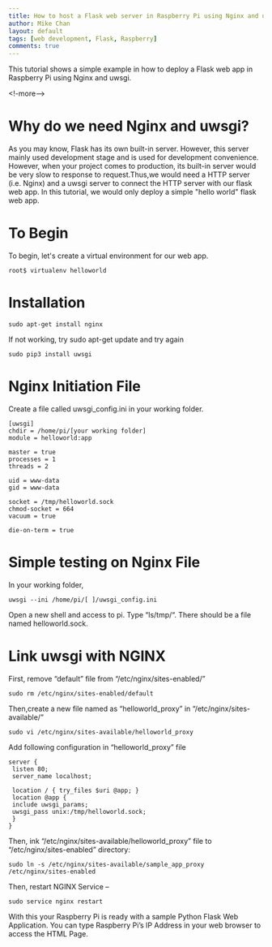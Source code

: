 ```yaml
---
title: How to host a Flask web server in Raspberry Pi using Nginx and uswgi
author: Mike Chan
layout: default
tags: [web development, Flask, Raspberry]
comments: true 
---
```


This tutorial shows a simple example in how to deploy a Flask web app in Raspberry Pi using Nginx and uwsgi.

<!-more-->

# Why do we need Nginx and uwsgi?

As you may know, Flask has its own built-in server. However, this server mainly used development stage and is used for development convenience. However, when your project comes to production, its built-in server would be very slow to response to request.Thus,we would need a HTTP server (i.e. Nginx) and a uwsgi server to connect the HTTP server with our flask web app. In this tutorial, we would only deploy a simple "hello world" flask web app. 

# To Begin
To begin, let's create a virtual environment for our web app.

```console
root$ virtualenv helloworld
```



# Installation

```console
sudo apt-get install nginx
```
If not working, try sudo apt-get update and try again

```console
sudo pip3 install uwsgi
```


# Nginx Initiation File
Create a file called uwsgi_config.ini in your working folder.
```code
[uwsgi]
chdir = /home/pi/[your working folder]
module = helloworld:app

master = true
processes = 1
threads = 2

uid = www-data
gid = www-data

socket = /tmp/helloworld.sock
chmod-socket = 664
vacuum = true

die-on-term = true
```

# Simple testing on Nginx File
In your working folder, 
```console
uwsgi --ini /home/pi/[ ]/uwsgi_config.ini
```
Open a new shell and access to pi. Type “ls/tmp/“. There should be a file named helloworld.sock.

# Link uwsgi with NGINX
First, remove “default” file from “/etc/nginx/sites-enabled/” 

```console
sudo rm /etc/nginx/sites-enabled/default
```

Then,create a new file named as “helloworld_proxy” in “/etc/nginx/sites-available/” 

```console
sudo vi /etc/nginx/sites-available/helloworld_proxy
```
Add following configuration in “helloworld_proxy” file 

```code
server {
 listen 80;
 server_name localhost;

 location / { try_files $uri @app; }
 location @app {
 include uwsgi_params;
 uwsgi_pass unix:/tmp/helloworld.sock;
 }
}
```

Then, ink “/etc/nginx/sites-available/helloworld_proxy” file to “/etc/nginx/sites-enabled” directory:

```console
sudo ln -s /etc/nginx/sites-available/sample_app_proxy /etc/nginx/sites-enabled
```
Then, restart NGINX Service –
```console
sudo service nginx restart
```
With this your Raspberry Pi is ready with a sample Python Flask Web Application. You can type Raspberry Pi’s IP Address in your web browser to access the HTML Page.

